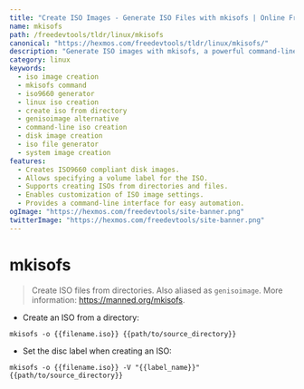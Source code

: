 ```yaml
---
title: "Create ISO Images - Generate ISO Files with mkisofs | Online Free DevTools by Hexmos"
name: mkisofs
path: /freedevtools/tldr/linux/mkisofs
canonical: "https://hexmos.com/freedevtools/tldr/linux/mkisofs/"
description: "Generate ISO images with mkisofs, a powerful command-line tool for creating ISO9660 disk images from directories.  Easily create custom ISO files. Free online tool, no registration required."
category: linux
keywords:
  - iso image creation
  - mkisofs command
  - iso9660 generator
  - linux iso creation
  - create iso from directory
  - genisoimage alternative
  - command-line iso creation
  - disk image creation
  - iso file generator
  - system image creation
features:
  - Creates ISO9660 compliant disk images.
  - Allows specifying a volume label for the ISO.
  - Supports creating ISOs from directories and files.
  - Enables customization of ISO image settings.
  - Provides a command-line interface for easy automation.
ogImage: "https://hexmos.com/freedevtools/site-banner.png"
twitterImage: "https://hexmos.com/freedevtools/site-banner.png"
---
```


# mkisofs

> Create ISO files from directories.
> Also aliased as `genisoimage`.
> More information: <https://manned.org/mkisofs>.

- Create an ISO from a directory:

`mkisofs -o {{filename.iso}} {{path/to/source_directory}}`

- Set the disc label when creating an ISO:

`mkisofs -o {{filename.iso}} -V "{{label_name}}" {{path/to/source_directory}}`

